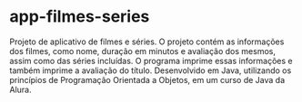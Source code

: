 # app-filmes-series
Projeto de aplicativo de filmes e séries.
O projeto contém as informações dos filmes, como nome, duração em minutos e avaliação dos mesmos, assim como das séries incluídas. O programa imprime essas informações e também imprime a avaliação do título.
Desenvolvido em Java, utilizando os princípios de Programação Orientada a Objetos, em um curso de Java da Alura.

